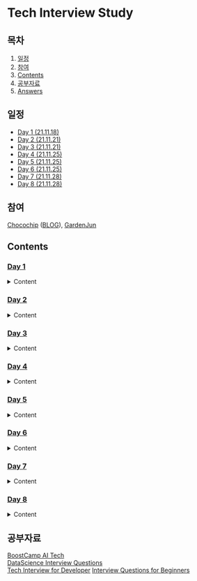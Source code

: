 # Tech Interview Study

## 목차
 1. [일정](#일정)
 2. [참여](#참여)
 3. [Contents](#Contents)
 4. [공부자료](#공부자료)
 5. [Answers](https://github.com/Chocochip101/ai-tech-interview/tree/main/answers)

## 일정
- [Day 1 (21.11.18)](https://github.com/Chocochip101/AI-Interview-Study/blob/main/Contents/Day%201.pdf)
- [Day 2 (21.11.21)](https://github.com/Chocochip101/AI-Interview-Study/blob/main/Contents/Day%202.pdf)
- [Day 3 (21.11.21)](https://github.com/Chocochip101/AI-Interview-Study/blob/main/Contents/Day%203.pdf)
- [Day 4 (21.11.25)](https://github.com/Chocochip101/AI-Interview-Study/blob/main/Contents/Day%204.pdf)
- [Day 5 (21.11.25)](https://github.com/Chocochip101/AI-Interview-Study/blob/main/Contents/Day%205.pdf)
- [Day 6 (21.11.25)](https://github.com/Chocochip101/AI-Interview-Study/blob/main/Contents/Day%206.pdf)
- [Day 7 (21.11.28)](https://github.com/Chocochip101/Tech-Interview-Study/blob/main/Contents/Day%207.pdf)
- [Day 8 (21.11.28)](https://github.com/Chocochip101/Tech-Interview-Study/blob/main/Contents/Day%208.pdf)

## 참여
[Chocochip](https://github.com/Chocochip101) ([BLOG](https://chocochip101.tistory.com/)), [GardenJun](https://github.com/garden-jun)

## Contents
### [Day 1](https://github.com/Chocochip101/AI-Interview-Study/blob/main/Contents/Day%201.pdf)
<details>
  <summary>Content</summary>

  ---

- Statistic/Math
1. 고유값(eigen value)와 고유벡터(eigen vector)에 대해 설명해주세요. 그리고 왜 중요할까요?
2. 샘플링(Sampling)과 리샘플링(Resampling)에 대해 설명해주세요. 리샘플링은 무슨 장점이 있을까요?

- Machine Learning
3.정규화를 왜 해야할까요? 정규화의 방법은 무엇이 있나요?
4. Local Minima와 Global Minima에 대해 설명해주세요.
5. 차원의 저주에 대해 설명해주세요.

- Deep Learning
6. 딥러닝은 무엇인가요? 딥러닝과 머신러닝의 차이는?
7. Cost Function과 Activation Function은 무엇인가요?
8. Data Normalization은 무엇이고 왜 필요한가요?

- Python
9. What is the difference between list and tuples in Python?
10. What are the key features of Python?
  ---
</details>

### [Day 2](https://github.com/Chocochip101/AI-Interview-Study/blob/main/Contents/Day%202.pdf)
<details>
  <summary>Content</summary>

  ---
- Statistic/Math
1. 확률 모형과 확률 변수는 무엇일까요?
2. 누적 분포 함수와 확률 밀도 함수는 무엇일까요? 수식과 함께 표현해주세요.

- Machine Learning
3. dimension reduction기법으로 보통 어떤 것들이 있나요?
4. PCA는 차원 축소 기법이면서, 데이터 압축 기법이기도 하고, 노이즈 제거기법이기도 합니다. 왜 그런지 설명해주실 수 있나요?

- Deep Learning
5. 알고있는 Activation Function에 대해 알려주세요. (Sigmoid, ReLU, LeakyReLU, Tanh 등)
6. 오버피팅일 경우 어떻게 대처해야 할까요?
7. 하이퍼 파라미터는 무엇인가요?
8. Weight Initialization 방법에 대해 말해주세요. 그리고 무엇을 많이 사용하나요?

- Python
9. What type of language is python? Programming or scripting?

- Algorithm
10. 다음 코드에서 print_all_prime_numbers 함수의 파라미터 N에 대한 시간 복잡도는 무엇일까요?
<p align="center">
  <img src="https://user-images.githubusercontent.com/73146678/142587215-577b0016-bb90-4810-b0ca-d0bdaaaf4420.png"  width="250" height="350"/>
</p>
  

  ---
</details>

### [Day 3](https://github.com/Chocochip101/AI-Interview-Study/blob/main/Contents/Day%203.pdf)
<details>
  <summary>Content</summary>

  ---
- Statistic/Math
1. 조건부 확률은 무엇일까요?
2. 공분산과 상관계수는 무엇일까요? 수식과 함께 표현해주세요.

- Machine Learning
3. LSA, LDA, SVD 등의 약자들이 어떤 뜻이고 서로 어떤 관계를 가지는지 설명할 수 있나요?
4. Markov Chain을 고등학생에게 설명하려면 어떤 방식이 제일 좋을까요?

- Deep Learning
5. 볼츠만 머신은 무엇인가요?
6. Tensorflow, PyTorch 특징과 차이가 뭘까요?
7. TF, PyTorch 등을 사용할 때 디버깅 노하우는?
8. 뉴럴넷의 가장 큰 단점은 무엇인가? 이를 위해 나온 One-Shot Learning은 무엇인가?

- Python
9. What is type conversion in Python?

- Algorithm
10. [Problem - BOJ 1914](https://www.acmicpc.net/problem/1914)

  ---
</details>

### [Day 4](https://github.com/Chocochip101/AI-Interview-Study/blob/main/Contents/Day%204.pdf)
<details>
  <summary>Content</summary>

  ---

- Statistic/Math
1. 신뢰 구간의 정의는 무엇인가요?
2. p-value를 모르는 사람에게 설명한다면 어떻게 설명하실 건가요?

- Machine Learning
3. 텍스트 더미에서 주제를 추출해야 합니다. 어떤 방식으로 접근해 나가시겠나요?
4. SVM은 무엇이고 왜 반대로 차원을 확장시키는 방식으로 동작할까요? SVM은 왜 좋을까요?
5. 다른 좋은 머신 러닝 대비, 오래된 기법인 나이브 베이즈(naive bayes)의 장점을 옹호해보세요.

- Deep Learning
6. 요즘 Sigmoid 보다 ReLU를 많이 쓰는데 그 이유는?
7. ReLU로 어떻게 곡선 함수를 근사하나? ReLU의 문제점은?
8. Bias는 왜 존재할까?

- Python
9. What is \_\_init__?

- Algorithm
10. [Problem - Programmers - 소수 찾기](https://programmers.co.kr/learn/courses/30/lessons/42839)
  ---
</details>

### [Day 5](https://github.com/Chocochip101/AI-Interview-Study/blob/main/Contents/Day%205.pdf)
<details>
  <summary>Content</summary>

  ---

- Statistic/Math
1. R square의 의미는 무엇인가요?
2. 평균(mean)과 중앙값(median)중에 어떤 케이스에서 뭐를 써야할까요?

- Machine Learning
3. 회귀 / 분류시 알맞은 metric은 무엇일까?
4. Association Rule의 Support, Confidence, Lift에 대해 설명해주세요.
5. 최적화 기법중 Newton’s Method와 Gradient Descent 방법에 대해 알고 있나요?

- Deep Learning
6. Gradient Descent에 대해서 쉽게 설명한다면?
7. 왜 꼭 Gradient를 써야 할까? 그 그래프에서 가로축과 세로축 각각은 무엇인가? 실제 상황에서는 그 그래프가 어떻게 그려질까?
8. GD 중에 때때로 Loss가 증가하는 이유는?
9. Back Propagation에 대해서 쉽게 설명 한다면?

- Python
10. What is self in Python?

- Algorithm
11. 다음 코드의 출력 값은?   
![image](https://user-images.githubusercontent.com/73146678/142759377-41d81415-36b4-4b1a-8bba-80957c225fab.png)
  ---
</details>

### [Day 6](https://github.com/Chocochip101/AI-Interview-Study/blob/main/Contents/Day%206.pdf)
<details>
  <summary>Content</summary>

  ---

- Statistic/Math
1. 중심극한정리는 왜 유용한걸까요?
2. 엔트로피(entropy)에 대해 설명해주세요. 가능하면 Information Gain도요.

- Machine Learning
3. ROC 커브에 대해 설명해주실 수 있으신가요?
4. K-means의 대표적 의미론적 단점은 무엇인가요? (계산량 많다는것 말고)
5. 머신러닝(machine)적 접근방법과 통계(statistics)적 접근방법의 둘간에 차이에 대한 견해가 있나요?

- Deep Learning
6. GD가 Local Minima 문제를 피하는 방법과 찾은 해가 Global Minimum인지 아닌지 알 수 있는 방법은 무엇이 있을까요?
7. Training 세트와 Test 세트를 분리하는 이유와 Validation 세트가 따로 있는 이유는?
8. Test 세트가 오염되었다는 말의 뜻은 무엇인가?

- Python
9. What does *args, **kwargs mean? And why would we use it?

- Algorithm
10. [Problem - Programmers - 피로도](https://programmers.co.kr/learn/courses/30/lessons/87946)
  ---
</details>

### [Day 7](https://github.com/Chocochip101/Tech-Interview-Study/blob/main/Contents/Day%207.pdf)
<details>
  <summary>Content</summary>

  ---

- Statistic/Math
1. 어떨 때 모수적 방법론을 쓸 수 있고, 어떨 때 비모수적 방법론을 쓸 수 있나요?
2. “likelihood”와 “probability”의 차이는 무엇일까요?

- Machine Learning
3. L1, L2 정규화에 대해 설명해주세요.
4. Cross Validation은 무엇이고 어떻게 해야하나요?
5. XGBoost을 아시나요? 왜 이 모델이 캐글에서 유명할까요?

- Deep Learning
6. Batch Normalization의 효과와 주의점은?
7. GAN에서 Generator 쪽에도 BN을 적용해도 될까?
8. CNN에 대해서 설명해주세요.
9. Average Pooling과 Max Pooling의 차이점은?

- Algorithm
10. [Problem - Programmers - 교점에 별 만들기](https://programmers.co.kr/learn/courses/30/lessons/87377)
  ---
</details>

### [Day 8](https://github.com/Chocochip101/Tech-Interview-Study/blob/main/Contents/Day%208.pdf)
<details>
  <summary>Content</summary>

  ---

- Statistic/Math
1. 검정력(statistical power)은 무엇일까요?

- Machine Learning
2. 앙상블 방법엔 어떤 것들이 있나요?


- Deep Learning
3. 딥러닝 발달 이전에 사물을 Detect할 때 자주 사용하던 방법은 무엇인가요?
4. Faster R-CNN의 장점과 단점은 무엇인가요?
5. dlib은 무엇인가요?

- Data Base
6. Key란 무엇인가요?
7. Key의 다섯 가지 종류에 대해 설명해주세요.

- Algorithm
8. [Problem - Programmers - 타켓 넘버](https://programmers.co.kr/learn/courses/30/lessons/43165)
9. [Problem - Programmers - N으로 표현](https://programmers.co.kr/learn/courses/30/lessons/42895)

  ---
</details>

## 공부자료
[BoostCamp AI Tech](https://github.com/Chocochip101/ai-tech-interview#-statisticsmath)  
[DataScience Interview Questions](https://github.com/zzsza/Datascience-Interview-Questions)  
[Tech Interview for Developer](https://github.com/gyoogle/tech-interview-for-developer)
[Interview Questions for Beginners](https://github.com/JaeYeopHan/Interview_Question_for_Beginner)